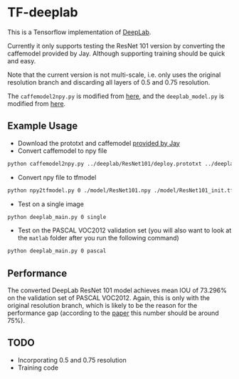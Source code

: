 # TF-deeplab

This is a Tensorflow implementation of [DeepLab](http://liangchiehchen.com/projects/DeepLab.html). 

Currently it only supports testing the ResNet 101 version by converting the caffemodel provided by Jay. Although supporting training should be quick and easy. 

Note that the current version is not multi-scale, i.e. only uses the original resolution branch and discarding all layers of 0.5 and 0.75 resolution.

The `caffemodel2npy.py` is modified from [here](https://github.com/ppwwyyxx/tensorpack/blob/master/tensorpack/utils/loadcaffe.py), and the `deeplab_model.py` is modified from [here](https://github.com/tensorflow/models/blob/master/resnet/resnet_model.py).

## Example Usage
- Download the prototxt and caffemodel [provided by Jay](http://liangchiehchen.com/projects/DeepLabv2_resnet.html)
- Convert caffemodel to npy file
```bash
python caffemodel2npy.py ../deeplab/ResNet101/deploy.prototxt ../deeplab/ResNet101/train_iter_20000.caffemodel ./model/ResNet101.npy 
```
- Convert npy file to tfmodel
```bash
python npy2tfmodel.py 0 ./model/ResNet101.npy ./model/ResNet101_init.tfmodel
```
- Test on a single image
```bash
python deeplab_main.py 0 single
```
- Test on the PASCAL VOC2012 validation set (you will also want to look at the `matlab` folder after you run the following command)
```bash
python deeplab_main.py 0 pascal
```

## Performance

The converted DeepLab ResNet 101 model achieves mean IOU of 73.296% on the validation set of PASCAL VOC2012. Again, this is only with the original resolution branch, which is likely to be the reason for the performance gap (according to the [paper](https://arxiv.org/pdf/1606.00915.pdf) this number should be around 75%).

## TODO

- Incorporating 0.5 and 0.75 resolution
- Training code